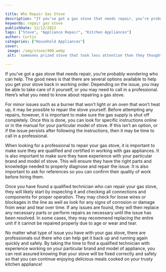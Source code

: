 ```yaml
---

title: Who Repair Gas Stove
description: "If you’ve got a gas stove that needs repair, you’re probably wondering who can help. The good news is that there are several optio...you wont regret reading on"
keywords: repair gas stove
publishDate: 12/12/2022
tags: ["Stove", "Appliance Repair", "Kitchen Appliances"]
author: Curtis
categories: ["Household Appliances"]
cover: 
 image: /img/stove/400.webp
 alt: 'someones prized stove that took less attention than they thought'

---
```


If you’ve got a gas stove that needs repair, you’re probably wondering who can help. The good news is that there are several options available to help you get your stove back in working order. Depending on the issue, you may be able to take care of it yourself, or you may need to call in a professional. Here’s what you need to know about repairing a gas stove.

For minor issues such as a burner that won’t light or an oven that won’t heat up, it may be possible to repair the stove yourself. Before attempting any repairs, however, it is important to make sure the gas supply is shut off completely. Once this is done, you can look for specific instructions online or in the manual for your particular model of stove. If this isn’t an option, or if the issue persists after following the instructions, then it may be time to call in a professional.

When looking for a professional to repair your gas stove, it is important to make sure they are qualified and certified in working with gas appliances. It is also important to make sure they have experience with your particular brand and model of stove. This will ensure they have the right parts and knowledge needed to properly diagnose and repair the issue. It is also important to ask for references so you can confirm their quality of work before hiring them.

Once you have found a qualified technician who can repair your gas stove, they will likely start by inspecting it and checking all connections and components for proper operation. They may check for loose wires or blockages in the line as well as look for any signs of corrosion or damage from wear and tear over time. If any issues are found, they will then replace any necessary parts or perform repairs as necessary until the issue has been resolved. In some cases, they may recommend replacing the entire unit if it cannot be repaired properly due to age or wear and tear.

No matter what type of issue you have with your gas stove, there are professionals out there who can help get it back up and running again quickly and safely. By taking the time to find a qualified technician with experience working on your particular brand and model of appliance, you can rest assured knowing that your stove will be fixed correctly and safely so that you can continue enjoying delicious meals cooked on your trusty kitchen appliance!
